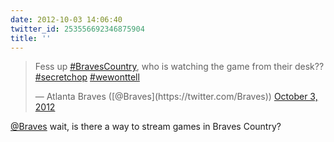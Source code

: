 ```yaml
---
date: 2012-10-03 14:06:40
twitter_id: 253556692346875904
title: ''
---
```


<blockquote class="twitter-tweet"><p lang="en" dir="ltr">Fess up <a href="https://twitter.com/hashtag/BravesCountry?src=hash&amp;ref_src=twsrc%5Etfw">#BravesCountry</a>, who is watching the game from their desk?? <a href="https://twitter.com/hashtag/secretchop?src=hash&amp;ref_src=twsrc%5Etfw">#secretchop</a> <a href="https://twitter.com/hashtag/wewonttell?src=hash&amp;ref_src=twsrc%5Etfw">#wewonttell</a></p>&mdash; Atlanta Braves ([@Braves](https://twitter.com/Braves)) <a href="https://twitter.com/Braves/status/253553966472908800?ref_src=twsrc%5Etfw">October 3, 2012</a></blockquote>
<script async src="https://platform.twitter.com/widgets.js" charset="utf-8"></script>

[@Braves](https://twitter.com/Braves) wait, is there a way to stream games in Braves Country?

